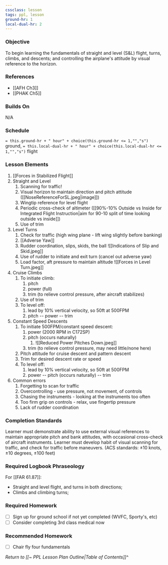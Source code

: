 ```yaml
---
cssclass: lesson
tags: ppl, lesson
ground-hr: 1
local-dual-hr: 2
---
```

### Objective
To begin learning the fundamentals of straight and level (S&L) flight, turns, climbs, and descents; and controlling the airplane's attitude by visual reference to the horizon.

### References
- [[AFH Ch3]]
- [[PHAK Ch5]]

### Builds On
N/A

### Schedule
`= this.ground-hr + " hour" + choice(this.ground-hr <= 1,"","s")` ground, `= this.local-dual-hr + " hour" + choice(this.local-dual-hr <= 1,"","s")` flight

### Lesson Elements
1. [[Forces in Stabilized Flight]]
2. Straight and Level
	1. Scanning for traffic!
	2. Visual horizon to maintain direction and pitch attitude ([[NoseReferenceForSL.jpeg|image]])
	3. Wingtip reference for level flight
	4. Periodic cross-check of altimeter ([[90%-10% Outside vs Inside for Integrated Flight Instruction|aim for 90-10 split of time looking outside vs inside]])
	5. Use of trim
3. Level Turns
	1. Check for traffic (high wing plane - lift wing slightly before banking)
	2. [[Adverse Yaw]]
	3. Rudder coordination, slips, skids, the ball ![[Indications of Slip and Skid.jpeg]]
	4. Use of rudder to initiate and exit turn (cancel out adverse yaw)
	5. Load factor, aft pressure to maintain altitude ![[Forces in Level Turn.jpeg]]
4. Cruise Climbs
	1. To initiate climb:
		1. pitch
		2. power (full)
		3. trim (to relieve control pressure, after aircraft stabilizes)
	2. Use of trim
	3. To level off:
		1. lead by 10% vertical velocity, so 50ft at 500FPM
		2. pitch -- power -- trim
5. Constant Speed Descents
	1. To initiate 500FPM/constant speed descent: 
		1. power (2000 RPM in C172SP)
		2. pitch (occurs naturally)
			1. ![[Reduced Power Pitches Down.jpeg]]
		3. trim (to relieve control pressure, may need little/none here)
	2. Pitch attitude for cruise descent and pattern descent
	3. Trim for desired descent rate or speed
	4. To level off:
		1. lead by 10% vertical velocity, so 50ft at 500FPM
		2. power -- pitch (occurs naturally) -- trim
6. Common errors
	1. Forgetting to scan for traffic
	2. Overcontrolling - use pressure, not movement, of controls
	3. Chasing the instruments - looking at the instruments too often
	4. Too firm grip on controls - relax, use fingertip pressure
	5. Lack of rudder coordination

### Completion Standards
Learner must demonstrate ability to use external visual references to maintain appropriate pitch and bank attitudes, with occasional cross-check of aircraft instruments. Learner must develop habit of visual scanning for traffic, and check for traffic before maneuvers. (ACS standards: ±10 knots, ±10 degrees, ±100 feet)

### Required Logbook Phraseology
For [[FAR 61.87]]: 
- Straight and level flight, and turns in both directions;
- Climbs and climbing turns;

### Required Homework

- [ ] Sign up for ground school if not yet completed (WVFC, Sporty's, etc)
- [ ] Consider completing 3rd class medical now

### Recommended Homework 
- [ ] Chair fly four fundamentals

*Return to [[~ PPL Lesson Plan Outline|Table of Contents]]^*